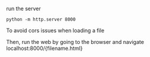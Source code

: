 run the server

`python -m http.server 8000`

To avoid cors issues when loading a file

Then, run the web by going to the browser and navigate localhost:8000/{filename.html}